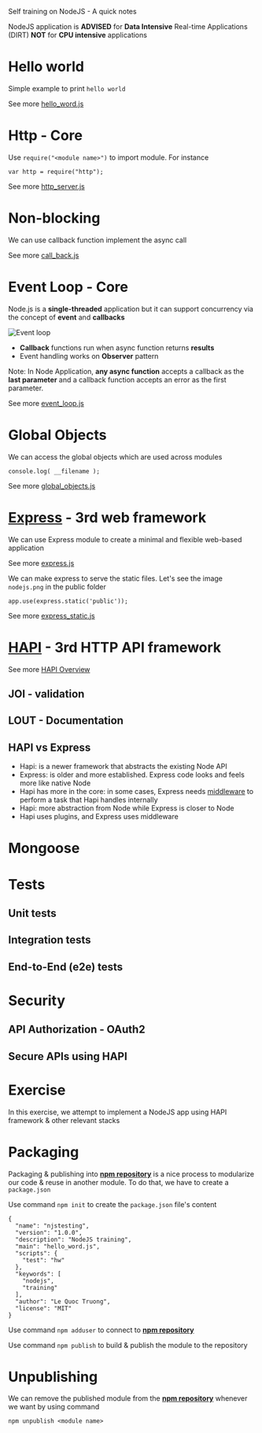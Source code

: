 Self training on NodeJS - A quick notes

NodeJS application is **ADVISED** for **Data Intensive** Real-time Applications (DIRT) **NOT** for **CPU intensive** applications

# Hello world
Simple example to print `hello world`

See more [hello_word.js](hello_word.js)
# Http - Core
Use `require("<module name>")` to import module. For instance 

```var http = require("http");```

See more [http_server.js](http_server.js)

# Non-blocking
We can use callback function implement the async call 

See more [call_back.js](call_back.js)

# Event Loop - Core
Node.js is a **single-threaded** application but it can support concurrency via the concept of **event** and **callbacks**

![Event loop](event_loop.jpg)

- **Callback** functions run when async function returns **results**
- Event handling works on **Observer** pattern

Note: In Node Application, **any async function** accepts a callback as the **last parameter** and a callback function accepts an error as the first parameter.

See more [event_loop.js](event_loop.js)

# Global Objects
We can access the global objects which are used across modules

```
console.log( __filename );
```

See more [global_objects.js](global_objects.js)

# [Express](https://expressjs.com/) - 3rd web framework
We can use Express module to create a minimal and flexible web-based application

See more [express.js](express.js)

We can make express to serve the static files. Let's see the image `nodejs.png` in the public folder

```
app.use(express.static('public'));
```

See more [express_static.js](express_static.js)

# [HAPI](https://hapi.dev/) - 3rd HTTP API framework

See more [HAPI Overview](2_Skills/4_HAPI_overview/README.md)

## JOI - validation

## LOUT - Documentation

## HAPI vs Express
- Hapi: is a newer framework that abstracts the existing Node API
- Express: is older and more established. Express code looks and feels more like native Node
- Hapi has more in the core: in some cases, Express needs [middleware](Terms/middleware.md) to perform a task that Hapi handles internally
- Hapi: more abstraction from Node while Express is closer to Node
- Hapi uses plugins, and Express uses middleware

# Mongoose

# Tests
## Unit tests
## Integration tests
## End-to-End (e2e) tests

# Security

## API Authorization - OAuth2

## Secure APIs using HAPI

# Exercise
In this exercise, we attempt to implement a NodeJS app using HAPI framework & other relevant stacks

# Packaging
Packaging & publishing into [**npm repository**](https://www.npmjs.com/) is a nice process to modularize our code & reuse in another module. To do that, we have to create a `package.json`

Use command `npm init` to create the `package.json` file's content

```
{
  "name": "njstesting",
  "version": "1.0.0",
  "description": "NodeJS training",
  "main": "hello_word.js",
  "scripts": {
    "test": "hw"
  },
  "keywords": [
    "nodejs",
    "training"
  ],
  "author": "Le Quoc Truong",
  "license": "MIT"
}
```

Use command `npm adduser` to connect to [**npm repository**](https://www.npmjs.com/)

Use command `npm publish` to build & publish the module to the repository

# Unpublishing
We can remove the published module from the [**npm repository**](https://www.npmjs.com/) whenever we want by using command 

```
npm unpublish <module name>
```